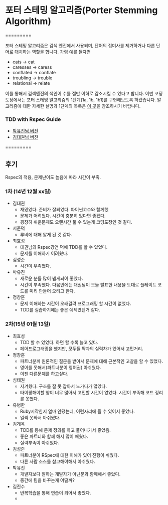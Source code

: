 # 포터 스테밍 알고리즘(Porter Stemming Algorithm)
=========

포터 스테밍 알고리즘은 검색 엔진에서 사용되며, 단어의 접미사를 제거하거나 다른 단어로 대치하는 역할을 합니다. 가령 예를 들자면

* cats → cat
* caresses → caress
* conflated → conflate
* troubling → trouble
* relational → relate

이를 통해서 검색엔진의 색인어 수를 절반 이하로 감소시킬 수 있다고 합니다.
이번 코딩도장에서는 포터 스테밍 알고리즘의 1단계(1a, 1b, 1b1)를 구현해보도록 하겠습니다. 알고리즘에 대한 자세한 설명과 1단계의 목록은 [이 곳](https://web.archive.org/web/20121104182440/http://sokum.tistory.com/25)을 참조하시기 바랍니다.

### TDD with Rspec Guide
 * [박유진님 버전](https://github.com/parkeugene/playground)
 * [김대권님 버전](https://github.com/nacyot/my_awesome_ruby_project)

=========
## 후기

Rspec의 적용, 문제난이도 높음에 따라 시간이 부족.

### 1차 (14년 12월 xx일)
  * 김대권
    * 재밌었다. 준비가 잘되었다. 파이썬고수와 함께했
    * 문제가 어려웠다. 시간이 충분히 있다면 좋겠다.
    * 굉장히 쉬운문제도 오랜시간 풀 수 있는게 코딩도장인 것 같다.
  * 서준덕
    * 루비에 대해 알게 된 것 같다.
  * 최효성
    * 대권님의 Rspec강연 덕에 TDD를 할 수 있었다.
    * 문제를 이해하기 어려웠다.
  * 김성준
    * 시간이 부족했다.
  * 박유진
    * 새로운 분들 많이 뵙게되어 좋았다.
    * 시간이 부족했다. 다음번에는 대권님이 오늘 발표한 내용을 토대로 플레이트 코드를 미리 만들어 오려고 한다.
  * 정창훈
    * 문제 이해하는 시간이 오래걸려 프로그래밍 할 시간이 없었다.
    * TDD를 실습하기에는 좋은 예제였던거 같다.

### 2차(15년 01월 13일)
  * 최효성
    * TDD 할 수 있었다. 하면 할 수록 늘고 있다.
    * 페어프로그래밍을 했지만, 모두들 짝과의 실력차가 있어서 고민거리.
  * 정창훈
    * 파트너분께 원론적인 질문을 받아서 문제에 대해 근본적인 고찰을 할 수 있었다.
    * 영어를 못해서(파트너분이 영어권) 아쉬웠다.
    * 이젠 다른문제를 하고싶다.
  * 심태원
    * 지겨웠다. 구조를 잘 못 잡아서 노가다가 많았다.
    * 타이핑해야할 양이 너무 많아서 고민할 시간이 없었다. 시간이 부족해 코드 정리를 못했다.
  * 유병한
    * Ruby시작한지 얼마 안됐는데, 이런자리에 올 수 있어서 좋았다.
    * 일찍 못와서 아쉬웠다.
  * 김계옥
    * TDD를 통해 문제 정의를 하고 풀어나가서 좋았음.
    * 좋은 파트너와 함께 해서 많이 배웠다.
    * 실력부족이 아쉬었다.
  * 김성준
    * 파트너분이 RSpec에 대한 이해가 있어 진행이 쉬웠다.
    * 다른 사람 소스를 참고해야해서 아쉬웠다.
  * 박유진
    * 개발자보다 잘하는 개발자가 아닌분과 함께해서 좋았다.
    * 중간에 팀을 바꾸는게 어떨까?
  * 김진수
    * 반복학습을 통해 연습이 되어서 좋았다.
    * 
